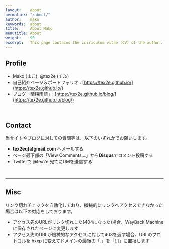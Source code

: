 ```yaml
---
layout:    about
permalink: "/about/"
author:    mako
keywords:  about
title:     About Mako
menutitle: About
weight:    90
excerpt:   This page contains the curriculum vitae (CV) of the author.
---
```


## Profile

- Mako (まこ), @tex2e (てふ)
- 自己紹介ページ＆ポートフォリオ : [https://tex2e.github.io/](https://tex2e.github.io/)
- ブログ「晴耕雨読」: [https://tex2e.github.io/blog/](https://tex2e.github.io/blog/)

<br>

## Contact

当サイトやブログに対しての質問等は、以下のいずれかでお願いします。

- **tex2eq(a)gmail.com** へメールする
- ページ最下部の「View Comments...」から**Disqus**でコメント投稿する
- Twitterで @tex2e 宛てにDMを送信する

<br>

---

## Misc

リンク切れチェックを自動化しており、機械的にリンクへアクセスできなかった場合は以下の対応をしております。
- アクセス先のURLがリンク切れした(404になった)場合、WayBack Machine に保存されたページに変更します
- アクセス先のURLが機械的なアクセスに対して403を返す場合、URLのプロトコルを hxxp に変えてドメインの最後の「.」を「[.]」に置換します
